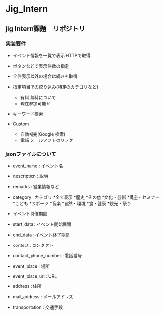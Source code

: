 # Jig_Intern
## jig Intern課題　リポジトリ


### 実装要件

* イベント情報を一覧で表示 HTTPで取得


* ボタンなどで表示件数の指定


* 全件表示以外の場合は続きを取得
  

* 指定項目での絞り込み(特定のカテゴリなど)
  * 有料 無料について
  * 現在参加可能か

* キーワード検索

* Custom
  * 自動補完(Google 検索)
  * 電話 メールソフトのリンク



### jsonファイルについて

* event_name : イベント名
* description : 説明
* remarks : 営業情報など
* category : カテゴリ
  *全て表示
  *歴史
  *その他
  *文化・芸術
  *講座・セミナー
  *こども
  *スポーツ
  *音楽
  *自然・環境
  *食・健康
  *観光・祭り

* イベント開催期間
 * start_data : イベント開始期間
 * end_data : イベント終了期間

* contact : コンタクト
* contact_phone_number : 電話番号
* event_place : 場所
* event_place_url : URL
* address : 住所
* mail_address : メールアドレス 
* transportation : 交通手段
